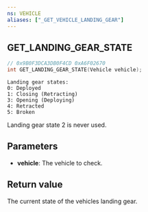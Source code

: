 ```yaml
---
ns: VEHICLE
aliases: ["_GET_VEHICLE_LANDING_GEAR"]
---
```

## GET_LANDING_GEAR_STATE

```c
// 0x9B0F3DCA3DB0F4CD 0xA6F02670
int GET_LANDING_GEAR_STATE(Vehicle vehicle);
```

```
Landing gear states:  
0: Deployed  
1: Closing (Retracting)
3: Opening (Deploying)
4: Retracted  
5: Broken
```

Landing gear state 2 is never used.

## Parameters
* **vehicle**: The vehicle to check.

## Return value
The current state of the vehicles landing gear.
